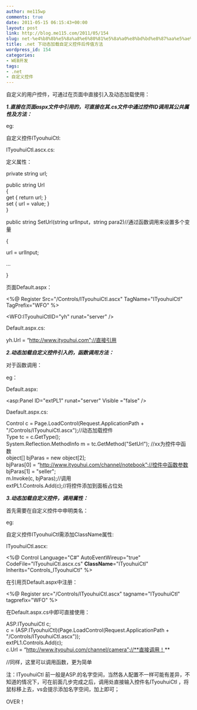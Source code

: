 ```yaml
---
author: me115wp
comments: true
date: 2011-05-15 06:15:43+00:00
layout: post
link: http://blog.me115.com/2011/05/154
slug: net-%e4%b8%8b%e5%8a%a8%e6%80%81%e5%8a%a0%e8%bd%bd%e8%87%aa%e5%ae%9a%e4%b9%89%e6%8e%a7%e4%bb%b6%e5%90%8e%e4%bc%a0%e5%80%bc%e6%96%b9%e6%b3%95
title: .net 下动态加载自定义控件后传值方法
wordpress_id: 154
categories:
- WEB开发
tags:
- .net
- 自定义控件
---
```


自定义的用户控件，可通过在页面中直接引入及动态加载使用：

 

**_1.直接在页面aspx文件中引用的，可直接在其.cs文件中通过控件ID调用其公共属性及方法：_**

 

eg:

 

自定义控件ITyouhuiCtl:

 

ITyouhuiCtl.ascx.cs:

 

定义属性：

 

private string url;

 

public string Url        
{         
get { return url; }         
set { url = value; }         
}

 

public string SetUrl(string urlInput，string para2)//通过函数调用来设置多个变量

 

{

 

url = urlInput;

 

…

 

}

 

页面Default.aspx：

 

<%@ Register Src="/Controls/ITyouhuiCtl.ascx" TagName="ITyouhuiCtl" TagPrefix="WFO" %>

 

<WFO:ITyouhuiCtlID="yh" runat="server" />

 

Default.aspx.cs:

 

yh.Url = “http://www.ityouhui.com”;//直接引用

 

 

**_2.动态加载自定义控件引入的，函数调用方法：_**

 

对于函数调用：

 

eg：

 

Default.aspx:

 

<asp:Panel ID="extPL1" runat="server" Visible ="false" />

 

Daefault.aspx.cs:

 

Control c = Page.LoadControl(Request.ApplicationPath + "/Controls/ITyouhuiCtl.ascx");//动态加载控件        
Type tc = c.GetType();         
System.Reflection.MethodInfo m = tc.GetMethod("SetUrl"); //xx为控件中函数         
object[] bjParas = new object[2];         
bjParas[0] = “http://www.ityouhui.com/channel/notebook”;//控件中函数参数         
bjParas[1] = "seller";         
m.Invoke(c, bjParas);//调用         
extPL1.Controls.Add(c);//将控件添加到面板占位处

 

**_3.动态加载自定义控件，调用属性：_**

 

首先需要在自定义控件中申明类名：

 

eg:

 

自定义控件ITyouhuiCtl需添加ClassName属性:

 

ITyouhuiCtl.ascx:

 

<%@ Control Language="C#" AutoEventWireup="true" CodeFile="ITyouhuiCtl.ascx.cs" **ClassName**="ITyouhuiCtl" Inherits="Controls_ITyouhuiCtl" %>

 

在引用页Default.aspx中注册：

 

<%@ Register src="/Controls/ITyouhuiCtl.ascx" tagname="ITyouhuiCtl" tagprefix="WFO" %>

 

在Default.aspx.cs中即可直接使用：

 

ASP.ITyouhuiCtl c;        
c = (ASP.ITyouhuiCtl)(Page.LoadControl(Request.ApplicationPath + "/Controls/ITyouhuiCtl.ascx"));         
extPL1.Controls.Add(c);         
c.Url = “http://www.ityouhui.com/channel/camera”;//**直接调用！**

 

//同样，这里可以调用函数，更为简单

 

注：ITyouhuiCtl 前一般是ASP.的名字空间，当然各人配置不一样可能有差异，不知道的情况下，可在前面几步完成之后，调用处直接输入控件名ITyouhuiCtl ，将鼠标移上去，vs会提示添加名字空间，加上即可；

 

OVER！
